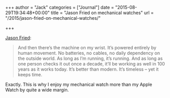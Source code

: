 +++
author = "Jack"
categories = ["Journal"]
date = "2015-08-29T19:34:48+00:00"
title = "Jason Fried on mechanical watches"
url = "/2015/jason-fried-on-mechanical-watches/"

+++

[Jason Fried][1]:

> And then there’s the machine on my wrist. It’s powered entirely by human movement. No batteries, no cables, no daily dependency on the outside world. As long as I’m running, it’s running. And as long as one person checks it out once a decade, it’ll be working as well in 100 years as it works today. It’s better than modern. It’s timeless – yet it keeps time.

Exactly. This is why I enjoy my mechanical watch more than my Apple Watch by quite a wide margin.

 [1]: https://signalvnoise.com/posts/3927-can-old-world-be-more-modern-than-new-school